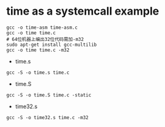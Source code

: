 # time as a systemcall example

```
gcc -o time-asm time-asm.c
gcc -o time time.c
# 64位机器上编出32位代码需加-m32
sudo apt-get install gcc-multilib
gcc -o time time.c -m32
```

* time.s 
```
gcc -S -o time.s time.c
```
* time.S
```
gcc -S -o time.S time.c -static
```
* time32.s 
```
gcc -S -o time32.s time.c -m32
```
